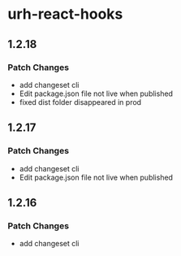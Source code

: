# urh-react-hooks

## 1.2.18

### Patch Changes

- add changeset cli
- Edit package.json file not live when published
- fixed dist folder disappeared in prod

## 1.2.17

### Patch Changes

- add changeset cli
- Edit package.json file not live when published

## 1.2.16

### Patch Changes

- add changeset cli
